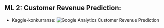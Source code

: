 ## ML 2: Customer Revenue Prediction:
* Kaggle-konkurranse: ![Google Analytics Customer Revenue Prediction](https://www.kaggle.com/c/ga-customer-revenue-prediction)
